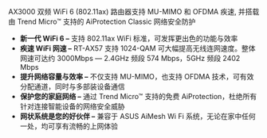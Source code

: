 AX3000 双频 WiFi 6 (802.11ax) 路由器支持 MU-MIMO 和 OFDMA 疾速, 并搭载由 Trend Micro™ 支持的 AiProtection Classic 网络安全防护

- **新一代 WiFi 6 –** 支持 802.11ax WiFi 标准，可发挥更出色的功能与效率
- **疾速 WiFi 网速 –** RT-AX57 支持 1024-QAM 可大幅提高无线连网速度。整体网速可达约 3000Mbps — 2.4GHz 频段 574 Mbps，5GHz 频段 2402 Mbps
- **提升网络容量与效率 –** 不仅支持 MU-MIMO，也支持 OFDMA 技术，可有效分配通道，同时与多部装设备通信
- **保护您的家庭网络 –** 通过 Trend Micro™ 支持的免费 AiProtection，杜绝所有针对连接智能设备的网络安全威胁
- **网状系统是您的好伙伴 –** 兼容于 ASUS AiMesh Wi Fi 系统，无论在家中任何一处，均可享有流畅的上网体验